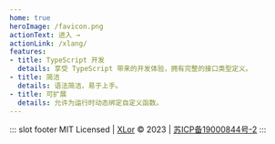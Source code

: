 ```yaml
---
home: true
heroImage: /favicon.png
actionText: 进入 →
actionLink: /xlang/
features:
- title: TypeScript 开发
  details: 享受 TypeScript 带来的开发体验，拥有完整的接口类型定义。
- title: 简洁
  details: 语法简洁，易于上手。
- title: 可扩展
  details: 允许为运行时动态绑定自定义函数。
---
```


::: slot footer
MIT Licensed | [XLor](https://onekuma.cn) © 2023 | [苏ICP备19000844号-2](https://beian.miit.gov.cn/)
:::
